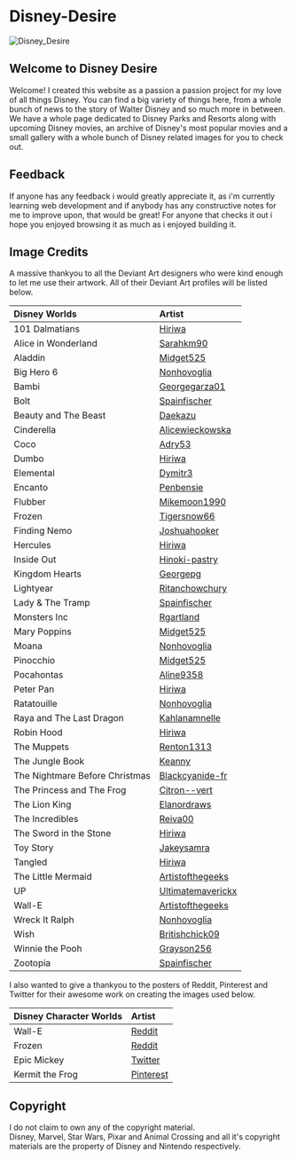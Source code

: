 # Disney-Desire

 ![Disney_Desire](https://github.com/user-attachments/assets/45c2865d-73eb-4b41-841c-ad7fa0010766)

## Welcome to Disney Desire

Welcome! I created this website as a passion a passion project for my love of all things Disney. You can find a big variety of things here, from a whole bunch of news to the story of Walter Disney and so much more in between. We have a whole page dedicated to Disney Parks and Resorts along with upcoming Disney movies, an archive of Disney's most popular movies and a small gallery with a whole bunch of Disney related images for you to check out.

## Feedback

If anyone has any feedback i would greatly appreciate it, as i'm currently learning web development and if anybody has any constructive notes for me to improve upon, that would be great! For anyone that checks it out i hope you enjoyed browsing it as much as i enjoyed building it.

## Image Credits

A massive thankyou to all the Deviant Art designers who were kind enough to let me use their artwork. All of their Deviant Art profiles will be listed below.

| Disney Worlds | Artist |
| :---------------- | :------ |
| 101 Dalmatians | [Hiriwa](https://www.deviantart.com/hiriwa) |
| Alice in Wonderland | [Sarahkm90](https://www.deviantart.com/sarahkm90) |
| Aladdin | [Midget525](https://www.deviantart.com/midget525) |
| Big Hero 6 | [Nonhovoglia](https://www.deviantart.com/nonhovoglia) |
| Bambi | [Georgegarza01](https://www.deviantart.com/georgegarza01) |
| Bolt | [Spainfischer](https://www.deviantart.com/spainfischer) |
| Beauty and The Beast | [Daekazu](https://www.deviantart.com/daekazu) |
| Cinderella | [Alicewieckowska](https://www.deviantart.com/alicewieckowska) |
| Coco | [Adry53](https://www.deviantart.com/adry53) |
| Dumbo |[Hiriwa](https://www.deviantart.com/hiriwa) |
| Elemental | [Dymitr3](https://www.deviantart.com/dymitr3) |
| Encanto | [Penbensie](https://www.deviantart.com/penbensie) |
| Flubber | [Mikemoon1990](https://www.deviantart.com/mikemoon1990) |
| Frozen | [Tigersnow66](https://www.deviantart.com/tigersnow66) |
| Finding Nemo | [Joshuahooker](https://www.deviantart.com/joshuahooker) |
| Hercules | [Hiriwa](https://www.deviantart.com/hiriwa) |
| Inside Out | [Hinoki-pastry](https://www.deviantart.com/hinoki-pastry) |
| Kingdom Hearts | [Georgepg](https://www.deviantart.com/georgepg) |
| Lightyear | [Ritanchowchury](https://www.deviantart.com/ritanchowchury) |
| Lady & The Tramp | [Spainfischer](https://www.deviantart.com/spainfischer) |
| Monsters Inc | [Rgartland](https://www.deviantart.com/rgartland) |
| Mary Poppins | [Midget525](https://www.deviantart.com/midget525) |
| Moana | [Nonhovoglia](https://www.deviantart.com/nonhovoglia) |
| Pinocchio | [Midget525](https://www.deviantart.com/midget525) |
| Pocahontas | [Aline9358](https://www.deviantart.com/aline9358) |
| Peter Pan | [Hiriwa](https://www.deviantart.com/hiriwa) |
| Ratatouille | [Nonhovoglia](https://www.deviantart.com/nonhovoglia) |
| Raya and The Last Dragon | [Kahlanamnelle](https://www.deviantart.com/kahlanamnelle) |
| Robin Hood | [Hiriwa](https://www.deviantart.com/hiriwa) |
| The Muppets | [Renton1313](https://www.deviantart.com/renton1313) |
| The Jungle Book | [Keanny](https://www.deviantart.com/keanny) |
| The Nightmare Before Christmas | [Blackcyanide-fr](https://www.deviantart.com/blackcyanide-fr) |
| The Princess and The Frog | [Citron--vert](https://www.deviantart.com/citron--vert) |
| The Lion King | [Elanordraws](https://www.deviantart.com/elanordraws) |
| The Incredibles | [Reiva00](https://www.deviantart.com/reiva00) |
| The Sword in the Stone | [Hiriwa](https://www.deviantart.com/hiriwa)
| Toy Story | [Jakeysamra](https://www.deviantart.com/jakeysamra) |
| Tangled | [Hiriwa](https://www.deviantart.com/hiriwa) |
| The Little Mermaid | [Artistofthegeeks](https://www.deviantart.com/artistofthegeeks) |
| UP | [Ultimatemaverickx](https://www.deviantart.com/ultimatemaverickx) |
| Wall-E | [Artistofthegeeks](https://www.deviantart.com/artistofthegeeks) |
| Wreck It Ralph | [Nonhovoglia](https://www.deviantart.com/nonhovoglia) |
| Wish | [Britishchick09](https://www.deviantart.com/britishchick09) |
| Winnie the Pooh | [Grayson256](https://www.deviantart.com/grayson256) |
| Zootopia | [Spainfischer](https://www.deviantart.com/spainfischer) |


I also wanted to give a thankyou to the posters of Reddit, Pinterest and Twitter for their awesome work on creating the images used below.

| Disney Character Worlds | Artist |
|:----------------------- | :----- |
| Wall-E | [Reddit](https://www.reddit.com/r/wallpaper/) |
| Frozen | [Reddit](https://www.reddit.com/r/Frozen/) |
| Epic Mickey | [Twitter](https://twitter.com/GenLosstwt) |
| Kermit the Frog | [Pinterest](https://www.pinterest.co.uk/hashithestar/)

## Copyright

I do not claim to own any of the copyright material. <br>
Disney, Marvel, Star Wars, Pixar and Animal Crossing and all it's copyright materials are the property of Disney and Nintendo respectively.
